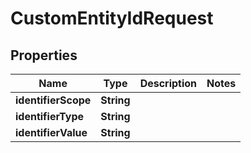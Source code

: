 

# CustomEntityIdRequest


## Properties

Name | Type | Description | Notes
------------ | ------------- | ------------- | -------------
**identifierScope** | **String** |  | 
**identifierType** | **String** |  | 
**identifierValue** | **String** |  | 



